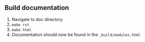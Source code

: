 

## Build documentation

1. Navigate to doc directory
2. `make rst`
3. `make html`
4. Documentation should now be found in the `_build/modules.html`